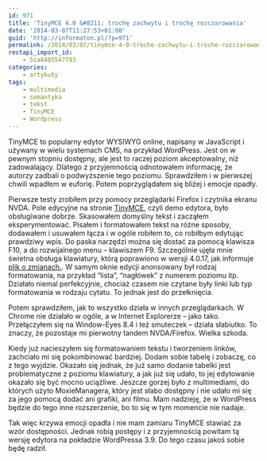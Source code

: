 ```yaml
---
id: 971
title: 'TinyMCE 4.0 &#8211; trochę zachwytu i trochę rozczarowania'
date: '2014-03-07T11:27:53+01:00'
guid: 'http://informaton.pl/?p=971'
permalink: /2014/03/07/tinymce-4-0-troche-zachwytu-i-troche-rozczarowania/
restapi_import_id:
    - 5ca8405547793
categories:
    - artykuły
tags:
    - multimedia
    - semantyka
    - tekst
    - TinyMCE
    - Wordpress
---
```


TinyMCE to popularny edytor WYSIWYG online, napisany w JavaScript i używany w wielu systemach CMS, na przykład WordPress. Jest on w pewnym stopniu dostępny, ale jest to raczej poziom akceptowalny, niż zadowalający. Dlatego z przyjemnością odnotowałem informację, że autorzy zadbali o podwyższenie tego poziomu. Sprawdziłem i w pierwszej chwili wpadłem w euforię. Potem poprzyglądałem się bliżej i emocje opadły.

Pierwsze testy zrobiłem przy pomocy przeglądarki Firefox i czytnika ekranu NVDA. Pole edycyjne na stronie [TinyMCE](http://tinymce.com/), czyli demo edytora, było obsługiwane dobrze. Skasowałem domyślny tekst i zacząłem eksperymentować. Pisałem i formatowałem tekst na różne sposoby, dodawałem i usuwałem łącza i w ogóle robiłem to, co robiłbym edytując prawdziwy wpis. Do paska narzędzi można się dostać za pomocą klawisza F10, a do rozwijalnego menu – klawiszem F9. Szczególnie ujęła mnie świetna obsługa klawiatury, którą poprawiono w wersji 4.0.17, jak informuje [plik o zmianach.](http://www.tinymce.com/develop/changelog/index.php?type=tinymce). W samym oknie edycji anonsowany był rodzaj formatowania, na przykład “lista”, “nagłówek” z numerem poziomu itp. Działało niemal perfekcyjnie, chociaż czasem nie czytane były linki lub typ formatowania w rodzaju cytatu. To jednak jest do przełknięcia.

Potem sprawdziłem, jak to wszystko działa w innych przeglądarkach. W Chrome nie działało w ogóle, a w Internet Explorerze – jako tako. Przełączyłem się na Window-Eyes 8.4 i też smuteczek – działa słabiutko. To znaczy, że pozostaje mi pierwotny tandem NVDA/Firefox. Wielka szkoda.

Kiedy już nacieszyłem się formatowaniem tekstu i tworzeniem linków, zachciało mi się pokombinować bardziej. Dodam sobie tabelę i zobaczę, co z tego wyjdzie. Okazało się jednak, że już samo dodanie tabelki jest problematyczne z poziomu klawiatury, a jak już się udało, to jej edytowanie okazało się być mocno uciążliwe. Jeszcze gorzej było z multimediami, do których użyto MoxieManagera, który jest słabo dostępny i nie udało mi się za jego pomocą dodać ani grafiki, ani filmu. Mam nadzieję, że w WordPress będzie do tego inne rozszerzenie, bo to się w tym momencie nie nadaje.

Tak więc krzywa emocji opadła i nie mam zamiaru TinyMCE stawiać za wzór dostępności. Jednak robią postępy i z przyjemnością powitam tą wersję edytora na pokładzie WordPressa 3.9. Do tego czasu jakoś sobie będę radził.
